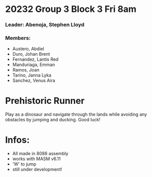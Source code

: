 # **20232 Group 3 Block 3 Fri 8am**

### Leader: Abenoja, Stephen Lloyd

### Members: 
- Austero, Abdiel
- Duro, Johan Brent
- Fernandez, Lantis Red 
- Manduriaga, Emman
- Ramos, Joan
- Tarino, Janna Lyka
- Sanchez, Venus Aira

# **Prehistoric Runner**
Play as a dinosaur and navigate through the lands while avoiding any obstacles by jumping and ducking. Good luck!

# Infos:
- All made in 8086 assembly
- works with MASM v6.11
- 'W' to jump
- still under development!
